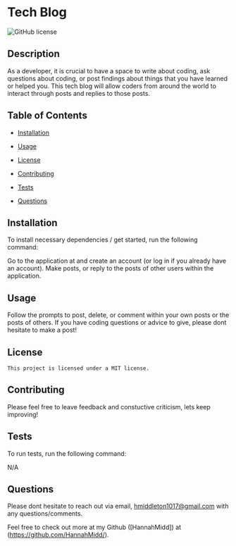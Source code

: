# Tech Blog
  ![GitHub license](https://img.shields.io/badge/license-MIT-blue.svg)
  
  ## Description
  
  As a developer, it is crucial to have a space to write about coding, ask questions about coding, or post findings about things that you have learned or helped you. This tech blog will allow coders from around the world to interact through posts and replies to those posts. 

## Table of Contents 

* [Installation](#installation)

* [Usage](#usage)

* [License](#license)

* [Contributing](#Contributions)

* [Tests](#test)

* [Questions](#questions)

## Installation

To install necessary dependencies / get started, run the following command:


Go to the application at and create an account (or log in if you already have an account). Make posts, or reply to the posts of other users within the application. 


## Usage

Follow the prompts to post, delete, or comment within your own posts or the posts of others. If you have coding questions or advice to give, please dont hesitate to make a post! 

## License

    This project is licensed under a MIT license.
  
## Contributing

Please feel free to leave feedback and constuctive criticism, lets keep improving! 

## Tests

To run tests, run the following command:


N/A


## Questions

Please dont hesitate to reach out via email, hmiddleton1017@gmail.com with any questions/comments.

Feel free to check out more at my Github ([HannahMidd]) at 
(https://github.com/HannahMidd/).

